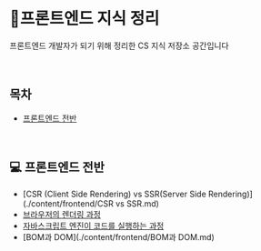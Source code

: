 # 🌱프론트엔드 지식 정리

프론트엔드 개발자가 되기 위해 정리한 CS 지식 저장소 공간입니다

<br>

## 목차

* [프론트엔드 전반](#computer-프론트엔드-전반)

<br>

## :computer: 프론트엔드 전반

* [CSR (Client Side Rendering) vs SSR(Server Side Rendering)](./content/frontend/CSR vs SSR.md)
* [브라우저의 렌더링 과정](./content/frontend/browser_render.md)
* [자바스크립트 엔진이 코드를 실행하는 과정](./content/frontend/how_the_JavaScript_engine_works.md)
* [BOM과 DOM](./content/frontend/BOM과 DOM.md)

